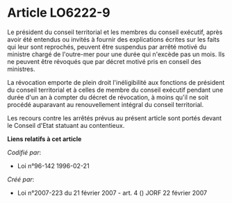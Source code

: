 # Article LO6222-9

Le président du conseil territorial et les membres du conseil exécutif, après avoir été entendus ou invités à fournir des
explications écrites sur les faits qui leur sont reprochés, peuvent être suspendus par arrêté motivé du ministre chargé de
l'outre-mer pour une durée qui n'excède pas un mois. Ils ne peuvent être révoqués que par décret motivé pris en conseil des
ministres.

La révocation emporte de plein droit l'inéligibilité aux fonctions de président du conseil territorial et à celles de membre
du conseil exécutif pendant une durée d'un an à compter du décret de révocation, à moins qu'il ne soit procédé auparavant au
renouvellement intégral du conseil territorial.

Les recours contre les arrêtés prévus au présent article sont portés devant le Conseil d'Etat statuant au contentieux.

**Liens relatifs à cet article**

_Codifié par_:

  - Loi n°96-142 1996-02-21

_Créé par_:

  - Loi n°2007-223 du 21 février 2007 - art. 4 () JORF 22 février 2007
